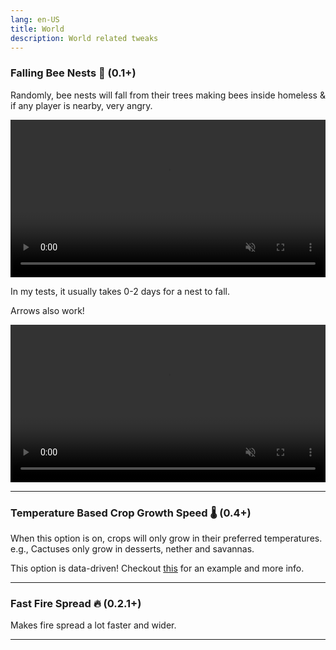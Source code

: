```yaml
---
lang: en-US
title: World
description: World related tweaks
---
```


### Falling Bee Nests 🐝 (0.1+)

Randomly, bee nests will fall from their trees making bees inside homeless & if any player is nearby, very angry.

<video style="display: block; margin-left: auto; margin-right: auto; max-width: 100%;" width="520" muted autoplay loop>
  <source src="/videos/bee_fall.webm" type="video/mp4">
  Your browser does not support the video tag.
</video>

In my tests, it usually takes 0-2 days for a nest to fall.

Arrows also work!

<video style="display: block; margin-left: auto; margin-right: auto; max-width: 100%;" width="520" muted autoplay loop>
  <source src="/videos/bee_fall_arrow.webm" type="video/mp4">
  Your browser does not support the video tag.
</video>

***
### Temperature Based Crop Growth Speed 🌡️ (0.4+)

When this option is on, crops will only grow in their preferred temperatures. e.g., Cactuses only grow in desserts, nether and savannas.

This option is data-driven! Checkout [this](https://github.com/melontini/m-tweaks/blob/1.19-fabric/src/main/resources/data/m-tweaks/mt_crop_temperatures/crops/minecraft_wheat.json) for an example and more info.

***
### Fast Fire Spread 🔥 (0.2.1+)

Makes fire spread a lot faster and wider.

***
